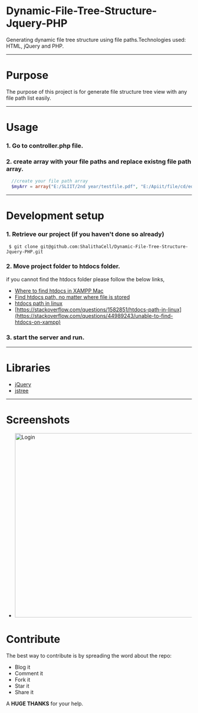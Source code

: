 # Dynamic-File-Tree-Structure-Jquery-PHP
Generating dynamic file tree structure using file paths.Technologies used: HTML, jQuery and PHP.

---

# Purpose

The purpose of this project is for generate file structure tree view with any file path list easily.

---

# Usage

### 1. Go to controller.php file.
### 2. create array with your file paths and replace existng file path array.

```PHP
  //create your file path array
  $myArr = array("E:/SLIIT/2nd year/testfile.pdf", "E:/Apiit/file/cd/edit.pdf", "E:/SLIIT/file/cd/new/pro.pdf");
```

---

# Development setup

### 1. Retrieve our project (if you haven't done so already)

```git
 $ git clone git@github.com:ShalithaCell/Dynamic-File-Tree-Structure-Jquery-PHP.git
```
### 2. Move project folder to htdocs folder.

   if you cannot find the htdocs folder please follow the below links,

  * [Where to find htdocs in XAMPP Mac](https://stackoverflow.com/questions/45518021/where-to-find-htdocs-in-xampp-mac)
  * [Find htdocs path, no matter where file is stored](https://stackoverflow.com/questions/5536730/find-htdocs-path-no-matter-where-file-is-stored)
  * [htdocs path in linux](https://stackoverflow.com/questions/1582851/htdocs-path-in-linux)
  * [https://stackoverflow.com/questions/1582851/htdocs-path-in-linux](https://stackoverflow.com/questions/44989243/unable-to-find-htdocs-on-xampp)

### 3. start the server and run.

---

# Libraries
  * [jQuery](https://jquery.com/)
  * [jstree](https://www.jstree.com/)
  
---
  
# Screenshots

 * <img width="500" alt="Login" src="https://user-images.githubusercontent.com/43614338/59562134-7ebdf700-9046-11e9-8d0d-8562b37e5dd6.png">
 
# Contribute

The best way to contribute is by spreading the word about the repo:

* Blog it
* Comment it
* Fork it
* Star it
* Share it

A **HUGE THANKS** for your help.
